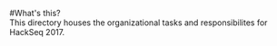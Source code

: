 #What's this?  
This directory houses the organizational tasks and responsibilites for HackSeq 2017.  

